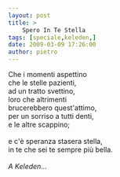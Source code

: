 ```yaml
---
layout: post
title: >
    Spero In Te Stella
tags: [speciale,keleden,]
date: 2009-03-09 17:26:00
author: pietro
---
```

Che i momenti aspettino<br/>che le stelle pazienti,<br/>ad un tratto svettino,<br/>loro che altrimenti<br/>brucerebbero quest'attimo,<br/>per un sorriso a tutti denti,<br/>e le altre scappino;<br/><br/>e c'è speranza stasera stella,<br/>in te che sei te sempre più bella.<br/><br/><span style="font-style: italic">A Keleden...</span>
